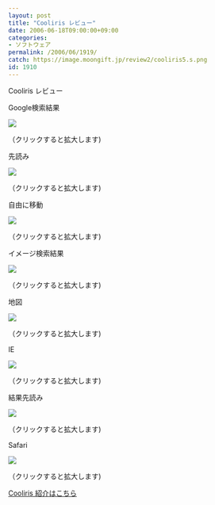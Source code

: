 ```yaml
---
layout: post
title: "Cooliris レビュー"
date: 2006-06-18T09:00:00+09:00
categories:
- ソフトウェア
permalink: /2006/06/1919/
catch: https://image.moongift.jp/review2/cooliris5.s.png
id: 1910
---
```

Cooliris レビュー  
<!--more-->

Google検索結果

  

[![](https://image.moongift.jp/review2/cooliris1.s.png)](https://image.moongift.jp/review2/cooliris1.png)  
  
（クリックすると拡大します)

  

先読み

  

[![](https://image.moongift.jp/review2/cooliris2.s.png)](https://image.moongift.jp/review2/cooliris2.png)  
  
（クリックすると拡大します)

  

自由に移動

  

[![](https://image.moongift.jp/review2/cooliris3.s.png)](https://image.moongift.jp/review2/cooliris3.png)  
  
（クリックすると拡大します)

  

イメージ検索結果

  

[![](https://image.moongift.jp/review2/cooliris4.s.png)](https://image.moongift.jp/review2/cooliris4.png)  
  
（クリックすると拡大します)

  

地図

  

[![](https://image.moongift.jp/review2/cooliris5.s.png)](https://image.moongift.jp/review2/cooliris5.png)  
  
（クリックすると拡大します)

  

IE

  

[![](https://image.moongift.jp/review2/cooliris6.s.png)](https://image.moongift.jp/review2/cooliris6.png)  
  
（クリックすると拡大します)

  

結果先読み

  

[![](https://image.moongift.jp/review2/cooliris7.s.png)](https://image.moongift.jp/review2/cooliris7.png)  
  
（クリックすると拡大します)

  

Safari

  

[![](https://image.moongift.jp/review2/cooliris8.s.png)](https://image.moongift.jp/review2/cooliris8.png)  
  
（クリックすると拡大します)

  

[Cooliris 紹介はこちら](http://fw.moongift.jp/intro/i-1915.html)

